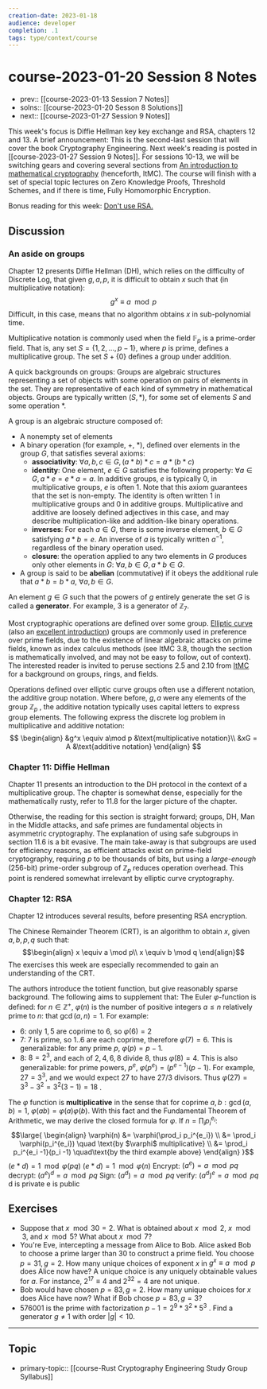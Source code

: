 ```yaml
---
creation-date: 2023-01-18
audience: developer
completion: .1
tags: type/context/course
---
```

# course-2023-01-20 Session 8 Notes
- prev:: [[course-2023-01-13 Session 7 Notes]]
- solns:: [[course-2023-01-20 Sesson 8 Solutions]]
- next:: [[course-2023-01-27 Session 9 Notes]]

This week's focus is Diffie Hellman key key exchange and RSA, chapters 12 and 13. A brief announcement: This is the second-last session that will cover the book Cryptography Engineering. Next week's reading is posted in [[course-2023-01-27 Session 9 Notes]]. For sessions 10-13, we will be switching gears and covering several sections from [An introduction to mathematical cryptography](https://drive.google.com/drive/u/0/folders/1ILBHUZrDZDku3HfK1yyp6AbBD_F3nRm5) (henceforth, ItMC).  The course will finish with a set of special topic lectures on Zero Knowledge Proofs, Threshold Schemes, and if there is time, Fully Homomorphic Encryption.

Bonus reading for this week: [Don't use RSA.](https://github.com/trailofbits/publications/blob/master/papers/rsagtfo.pdf)

## Discussion
### An aside on groups
Chapter 12 presents Diffie Hellman (DH), which relies on the difficulty of Discrete Log, that given $g,a,p$, it is difficult to obtain $x$ such that (in multiplicative notation):
$$g^x \equiv a\mod p$$
Difficult, in this case, means that no algorithm obtains $x$ in sub-polynomial time.

Multiplicative notation is commonly used when the field $\mathbb F_p$ is a prime-order field. That is, any set $S=\{1,2,...,p-1\}$, where $p$ is prime, defines a multiplicative group. The set $S+\{0\}$ defines a group under addition.

A quick backgrounds on groups: Groups are algebraic structures representing a set of objects with some operation on pairs of elements in the set. They are representative of each kind of symmetry in mathematical objects. Groups are typically written $(S,*)$, for some set of elements $S$ and some operation $*$.

A group is an algebraic structure composed of:
- A nonempty set of elements
- A binary operation (for example, $+$, $*$), defined over elements in the group $G$, that satisfies several axioms:
    - **associativity**: $\forall a,b,c\in G, (a*b)*c=a*(b*c)$
    - **identity**: One element, $e\in G$ satisfies the following property: $\forall a\in G, a*e = e*a = a$. In additive groups, $e$ is typically $0$, in multiplicative groups, $e$ is often $1$. Note that this axiom guarantees that the set is non-empty. The identity is often written $1$ in multiplicative groups and $0$ in additive groups. Multiplicative and additive are loosely defined adjectives in this case, and may describe multiplication-like and addition-like binary operations.
    - **inverses**: For each $a\in G,$ there is some inverse element, $b\in G$ satisfying $a*b=e$. An inverse of $a$ is typically written $a^{-1}$, regardless of the binary operation used.
    - **closure**: the operation applied to any two elements in $G$ produces only other elements in $G$: $\forall a,b\in G, a*b\in G$.
- A group is said to be **abelian** (commutative) if it obeys the additional rule that $a*b=b*a,\ \forall a,b\in G$.

An element $g\in G$ such that the powers of $g$ entirely generate the set $G$ is called a **generator**. For example, $3$ is a generator of $\mathbb Z_7$.

Most cryptographic operations are defined over some group. [Elliptic curve](https://curves.xargs.org/) (also an [excellent introduction](https://research.nccgroup.com/2021/11/18/an-illustrated-guide-to-elliptic-curve-cryptography-validation/)) groups are commonly used in preference over prime fields, due to the existence of linear algebraic attacks on prime fields, known as index calculus methods (see ItMC 3.8, though the section is mathematically involved, and may not be easy to follow, out of context). The interested reader is invited to peruse sections 2.5 and 2.10 from [ItMC](https://drive.google.com/drive/u/0/folders/1ILBHUZrDZDku3HfK1yyp6AbBD_F3nRm5) for a background on groups, rings, and fields.

Operations defined over elliptic curve groups often use a different notation, the additive group notation. Where before, $g,a$ were any elements of the group $\mathbb Z_p$ , the additive notation typically uses capital letters to express group elements. The following express the discrete log problem in multiplicative and additive notation:
$$
\begin{align}
&g^x \equiv a\mod p &\text{multiplicative notation}\\
&xG = A &\text{additive notation}
\end{align}
$$

### Chapter 11: Diffie Hellman
Chapter 11 presents an introduction to the DH protocol in the context of a multiplicative group. The chapter is somewhat dense, especially for the mathematically rusty, refer to 11.8 for the larger picture of the chapter.

Otherwise, the reading for this section is straight forward; groups, DH, Man in the Middle attacks, and safe primes are fundamental objects in asymmetric cryptography. The explanation of using safe subgroups in section 11.6 is a bit evasive. The main take-away is that subgroups are used for efficiency reasons, as efficient attacks exist on prime-field cryptography, requiring $p$ to be thousands of bits, but using a *large-enough* (256-bit) prime-order subgroup of $\mathbb Z_p$ reduces operation overhead. This point is rendered somewhat irrelevant by elliptic curve cryptography.


### Chapter 12: RSA
Chapter 12 introduces several results, before presenting RSA encryption.

The Chinese Remainder Theorem (CRT), is an algorithm to obtain $x$, given $a,b,p,q$ such that:
$$\begin{align}
x \equiv a \mod p\\
x \equiv b \mod q
\end{align}$$
The exercises this week are especially recommended to gain an understanding of the CRT.

The authors introduce the totient function, but give reasonably sparse background. The following aims to supplement that:
The Euler $\varphi$-function is defined: for $n\in \mathbb Z^+$, $\varphi(n)$ is the number of positive integers $a\le n$ relatively prime to $n$: that $\gcd(a,n)=1$. For example:
- $6$: only $1,5$ are coprime to $6$, so $\varphi(6)=2$
- $7$: $7$ is prime, so $1..6$ are each coprime, therefore $\varphi(7)=6$. This is generalizable: for any prime $p$, $\varphi(p)=p-1$.
- 8: $8=2^3$, and each of $2,4,6,8$ divide 8, thus $\varphi(8)=4$. This is also generalizable: for prime powers, $p^e$, $\varphi(p^e)= (p^{e-1})(p-1)$. For example, $27=3^3$, and we would expect 27 to have $27/3$ divisors. Thus $\varphi(27)= 3^3-3^2=3^2(3-1)=18$ .

The $\varphi$ function is **multiplicative** in the sense that for coprime $a,b: \gcd(a,b)=1$, $\varphi(ab)=\varphi(a)\varphi(b)$. With this fact and the Fundamental Theorem of Arithmetic, we may derive the closed formula for $\varphi$.  If $n=\prod_i p_i^{e_i}$:
$$\large{
\begin{align}
\varphi(n) &= \varphi(\prod_i p_i^{e_i}) \\
&= \prod_i \varphi(p_i^{e_i}) \quad \text{by $\varphi$ multiplicative} \\
&= \prod_i p_i^{e_i -1}(p_i -1) \quad\text{by the third example above}
\end{align}
}$$
$(e*d) = 1 \mod \varphi(pq)$
$(e*d) = 1 \mod \varphi(n)$
Encrypt: $(a^e) = a \mod pq$
decrypt: $(a^e)^d = a \mod pq$
Sign: $(a^d) = a \mod pq$
verify: $(a^d)^e = a \mod pq$
d is private
e is public

## Exercises
- Suppose that $x\mod 30=2$. What is obtained about $x\mod 2$, $x\mod 3$, and $x\mod 5$? What about $x\mod 7$?
- You're Eve, intercepting a message from Alice to Bob. Alice asked Bob to choose a prime larger than 30 to construct a prime field. You choose $p=31, g=2$. How many unique choices of exponent $x$ in $g^x\equiv a\mod p$ does Alice now have? A unique choice is any uniquely obtainable values for $a$. For instance, $2^{17}\equiv 4$ and $2^{32}=4$ are not unique.
- Bob would have chosen $p=83, g=2$. How many unique choices for $x$ does Alice have now? What if Bob chose $p=83,g=3$?
- 576001 is the prime with factorization $p-1=2^9*3^2*5^3$ . Find a generator $g\ne 1$ with order $|g|< 10$.

---
## Topic
- primary-topic:: [[course-Rust Cryptography Engineering Study Group Syllabus]]